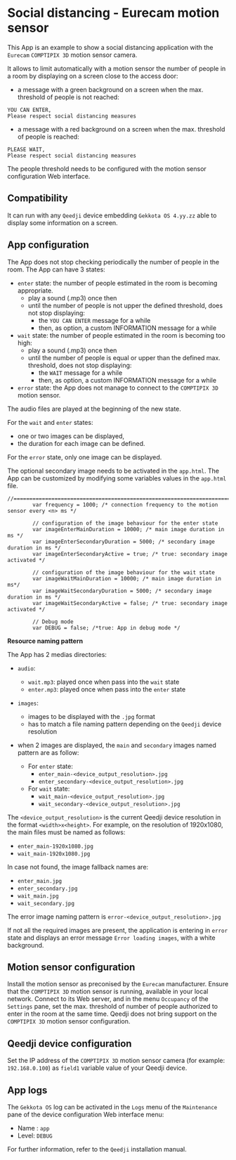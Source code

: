 # Social distancing - Eurecam motion sensor

This App is an example to show a social distancing application with the `Eurecam` `COMPTIPIX 3D` motion sensor camera. 

It allows to limit automatically with a motion sensor the number of people in a room by displaying on a screen close to the access door:
- a message with a green background on a screen when the  max. threshold of people is not reached:
```
YOU CAN ENTER, 
Please respect social distancing measures
```      
- a message with a red background on a screen when the max. threshold of people is reached:
```
PLEASE WAIT, 
Please respect social distancing measures
```
The people threshold needs to be configured with the motion sensor configuration Web interface.

## Compatibility
It can run with any `Qeedji` device embedding `Gekkota OS 4.yy.zz` able to display some information on a screen.  

## App configuration
The App does not stop checking periodically the number of people in the room.
The App can have 3 states:
- `enter` state: the number of people estimated in the room is becoming appropriate.
	- play a sound (.mp3) once then 
	- until the number of people is not upper the defined threshold, does not stop displaying: 
		- the `YOU CAN ENTER` message for a while 
		- then, as option, a custom INFORMATION message for a while
- `wait` state: the number of people estimated in the room is becoming too high:
	- play a sound (.mp3) once then
	- until the number of people is equal or upper than the defined max. threshold, does not stop displaying: 
		- the `WAIT` message for a while 
		- then, as option, a custom INFORMATION message for a while
- `error` state: the App does not manage to connect to the `COMPTIPIX 3D` motion sensor.

The audio files are played at the beginning of the new state.
 
For the `wait` and `enter` states:
- one or two images can be displayed, 
- the duration for each image can be defined.

For the `error` state, only one image can be displayed.

The optional secondary image needs to be activated in the `app.html`.
The App can be customized by modifying some variables values in the `app.html` file.

```
//=============================================================================		
		var frequency = 1000; /* connection frequency to the motion sensor every <n> ms */  

		// configuration of the image behaviour for the enter state 
		var imageEnterMainDuration = 10000; /* main image duration in ms */
		var imageEnterSecondaryDuration = 5000; /* secondary image duration in ms */
		var imageEnterSecondaryActive = true; /* true: secondary image activated */
	
		// configuration of the image behaviour for the wait state  
		var imageWaitMainDuration = 10000; /* main image duration in ms*/
		var imageWaitSecondaryDuration = 5000; /* secondary image duration in ms */
		var imageWaitSecondaryActive = false; /* true: secondary image activated */

		// Debug mode  
		var DEBUG = false; /*true: App in debug mode */
```

**Resource naming pattern**

The App has 2 medias directories:
- `audio`:
    - `wait.mp3`: played once when pass into the `wait` state 
    - `enter.mp3`: played once when pass into the `enter` state
- `images`:
    - images to be displayed with the `.jpg` format
    - has to match a file naming pattern depending on the `Qeedji` device resolution

- when 2 images are displayed, the `main` and `secondary` images named pattern are as follow:
    - For `enter` state: 
        - `enter_main-<device_output_resolution>.jpg`
        - `enter_secondary-<device_output_resolution>.jpg`
    - For `wait` state:
        - `wait_main-<device_output_resolution>.jpg`
        - `wait_secondary-<device_output_resolution>.jpg`

The `<device_output_resolution>` is the current Qeedji device resolution in the format `<width>x<height>`. For example, on the resolution of 1920x1080, the main files must be named as follows:
- `enter_main-1920x1080.jpg`
- `wait_main-1920x1080.jpg`

In case not found, the image fallback names are:
- `enter_main.jpg`
- `enter_secondary.jpg`
- `wait_main.jpg`
- `wait_secondary.jpg`

The error image naming pattern is `error-<device_output_resolution>.jpg`

If not all the required images are present, the application is entering in `error` state and displays an error message `Error loading images`, with a white background.

## Motion sensor configuration
Install the motion sensor as preconised by the `Eurecam` manufacturer. Ensure that the `COMPTIPIX 3D` motion sensor is running, available in your local network. Connect to its Web server, and in the menu `Occupancy` of the `Settings` pane, set the max. threshold of number of people authorized to enter in the room at the same time. Qeedji does not bring support on the `COMPTIPIX 3D` motion sensor configuration.

## Qeedji device configuration
Set the IP address of the `COMPTIPIX 3D` motion sensor camera (for example: `192.168.0.100`) as `field1` variable value of your Qeedji device.

## App logs
The `Gekkota OS` log can be activated in the `Logs` menu of the `Maintenance` pane of the device configuration Web interface menu: 
- Name : `app`
- Level: `DEBUG`   

For further information, refer to the `Qeedji` installation manual. 
